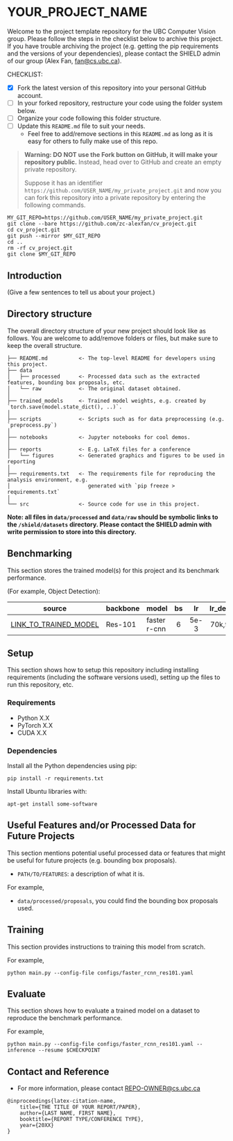 # YOUR_PROJECT_NAME

Welcome to the project template repository for the UBC Computer Vision group. Please follow the steps in the checklist below to archive this project. If you have trouble archiving the project (e.g. getting the pip requirements and the versions of your dependencies), please contact the SHIELD admin of our group (Alex Fan, fan@cs.ubc.ca). 

CHECKLIST:
- [x] Fork the latest version of this repository into your personal GitHub account. 
- [ ] In your forked repository, restructure your code using the folder system below. 
- [ ] Organize your code following this folder structure.
- [ ] Update this `README.md` file to suit your needs.
  - Feel free to add/remove sections in this `README.md` as long as it is easy for others to fully make use of this repo.

> **Warning: DO NOT use the Fork button on GitHub, it will make your repository public.** Instead, head over to GitHub and create an empty private repository. 
> 
> Suppose it has an identifier `https://github.com/USER_NAME/my_private_project.git` and now you can fork this repository into a private repository by entering the following commands.

~~~
MY_GIT_REPO=https://github.com/USER_NAME/my_private_project.git
git clone --bare https://github.com/zc-alexfan/cv_project.git
cd cv_project.git 
git push --mirror $MY_GIT_REPO
cd ..
rm -rf cv_project.git
git clone $MY_GIT_REPO
~~~


## Introduction

(Give a few sentences to tell us about your project.)

## Directory structure

The overall directory structure of your new project should look like as follows. You are welcome to add/remove folders or files, but make sure to keep the overall structure.

```
├── README.md          <- The top-level README for developers using this project.
├── data
│   ├── processed      <- Processed data such as the extracted features, bounding box proposals, etc.
│   └── raw            <- The original dataset obtained. 
│
├── trained_models     <- Trained model weights, e.g. created by `torch.save(model.state_dict(), ..)`.
│
├── scripts            <- Scripts such as for data preprocessing (e.g. `preprocess.py`)
│
├── notebooks          <- Jupyter notebooks for cool demos. 
│
├── reports            <- E.g. LaTeX files for a conference
│   └── figures        <- Generated graphics and figures to be used in reporting
│
├── requirements.txt   <- The requirements file for reproducing the analysis environment, e.g.
│                         generated with `pip freeze > requirements.txt`
│
└── src                <- Source code for use in this project.
```

**Note: all files in `data/processed` and `data/raw` should be symbolic links to the `/shield/datasets` directory. Please contact the SHIELD admin with write permission to store into this directory.**

## Benchmarking

This section stores the trained model(s) for this project and its benchmark performance. 

(For example, Object Detection):

source  | backbone | model | bs | lr  | lr_decay | mAP@0.5 | mAP@0.50:0.95
--------|--------|--------|:------:|:------:|:-------:|:------:|:------:
[LINK_TO_TRAINED_MODEL](URL-TO-TRAINED-MODEL) | Res-101 | faster r-cnn | 6 | 5e-3 | 70k,90k | 24.8 | 12.8


## Setup

This section shows how to setup this repository including installing requirements (including the software versions used), setting up the files to run this repository, etc. 

### Requirements

- Python X.X
- PyTorch X.X
- CUDA X.X

### Dependencies

Install all the Python dependencies using pip:

~~~
pip install -r requirements.txt
~~~

Install Ubuntu libraries with: 

~~~
apt-get install some-software
~~~

## Useful Features and/or Processed Data for Future Projects

This section mentions potential useful processed data or features that might be useful for future projects (e.g. bounding box proposals).

- `PATH/TO/FEATURES`: a description of what it is.

For example,

- `data/processed/proposals`, you could find the bounding box proposals used. 

## Training

This section provides instructions to training this model from scratch. 

For example,
~~~
python main.py --config-file configs/faster_rcnn_res101.yaml
~~~

## Evaluate

This section shows how to evaluate a trained model on a dataset to reproduce the benchmark performance. 

For example,
~~~
python main.py --config-file configs/faster_rcnn_res101.yaml --inference --resume $CHECKPOINT
~~~

## Contact and Reference

- For more information, please contact REPO-OWNER@cs.ubc.ca

~~~
@inproceedings{latex-citation-name,
    title={THE TITLE OF YOUR REPORT/PAPER},
    author={LAST NAME, FIRST NAME},
    booktitle={REPORT TYPE/CONFERENCE TYPE},
    year={20XX}
}
~~~
